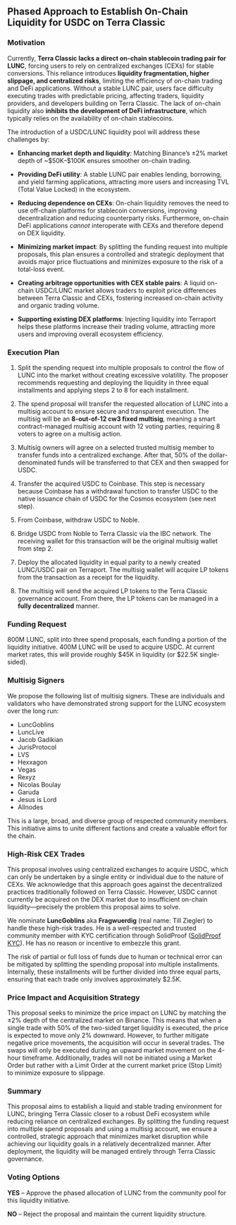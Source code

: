 ## Phased Approach to Establish On-Chain Liquidity for USDC on Terra Classic

### Motivation

Currently, **Terra Classic lacks a direct on-chain stablecoin trading pair for LUNC**, forcing users to rely on centralized exchanges (CEXs) for stable conversions. This reliance introduces **liquidity fragmentation, higher slippage, and centralized risks**, limiting the efficiency of on-chain trading and DeFi applications. Without a stable LUNC pair, users face difficulty executing trades with predictable pricing, affecting traders, liquidity providers, and developers building on Terra Classic. The lack of on-chain liquidity also **inhibits the development of DeFi infrastructure**, which typically relies on the availability of on-chain stablecoins.

The introduction of a USDC/LUNC liquidity pool will address these challenges by:

- **Enhancing market depth and liquidity**: Matching Binance’s ±2% market depth of \~\$50K–\$100K ensures smoother on-chain trading.

- **Providing DeFi utility**: A stable LUNC pair enables lending, borrowing, and yield farming applications, attracting more users and increasing TVL (Total Value Locked) in the ecosystem.

- **Reducing dependence on CEXs**: On-chain liquidity removes the need to use off-chain platforms for stablecoin conversions, improving decentralization and reducing counterparty risks. Furthermore, on-chain DeFi applications *cannot* interoperate with CEXs and therefore depend on DEX liquidity.

- **Minimizing market impact**: By splitting the funding request into multiple proposals, this plan ensures a controlled and strategic deployment that avoids major price fluctuations and minimizes exposure to the risk of a total-loss event.

- **Creating arbitrage opportunities with CEX stable pairs**: A liquid on-chain USDC/LUNC market allows traders to exploit price differences between Terra Classic and CEXs, fostering increased on-chain activity and organic trading volume.

- **Supporting existing DEX platforms**: Injecting liquidity into Terraport helps these platforms increase their trading volume, attracting more users and improving overall ecosystem efficiency.

### Execution Plan

1. Split the spending request into multiple proposals to control the flow of LUNC into the market without creating excessive volatility. The proposer recommends requesting and deploying the liquidity in three equal installments and applying steps 2 to 8 for each installment.

2. The spend proposal will transfer the requested allocation of LUNC into a multisig account to ensure secure and transparent execution. The multisig will be an **8-out-of-12 cw3 fixed multisig**, meaning a smart contract-managed multisig account with 12 voting parties, requiring 8 voters to agree on a multisig action.

3. Multisig owners will agree on a selected trusted multisig member to transfer funds into a centralized exchange. After that, 50% of the dollar-denominated funds will be transferred to that CEX and then swapped for USDC.

4. Transfer the acquired USDC to Coinbase. This step is necessary because Coinbase has a withdrawal function to transfer USDC to the native issuance chain of USDC for the Cosmos ecosystem (see next step).

5. From Coinbase, withdraw USDC to Noble.

6. Bridge USDC from Noble to Terra Classic via the IBC network. The receiving wallet for this transaction will be the original multisig wallet from step 2.

7. Deploy the allocated liquidity in equal parity to a newly created LUNC/USDC pair on Terraport. The multisig wallet will acquire LP tokens from the transaction as a receipt for the liquidity.

8. The multisig will send the acquired LP tokens to the Terra Classic governance account. From there, the LP tokens can be managed in a **fully decentralized** manner.

### Funding Request

800M LUNC, split into three spend proposals, each funding a portion of the liquidity initiative. 400M LUNC will be used to acquire USDC. At current market rates, this will provide roughly \$45K in liquidity (or \$22.5K single-sided).

### Multisig Signers

We propose the following list of multisig signers. These are individuals and validators who have demonstrated strong support for the LUNC ecosystem over the long run:

- LuncGoblins
- LuncLive
- Jacob Gadikian
- JurisProtocol
- LVS
- Hexxagon
- Vegas
- Rexyz
- Nicolas Boulay
- Garuda
- Jesus is Lord
- Allnodes

This is a large, broad, and diverse group of respected community members. This initiative aims to unite different factions and create a valuable effort for the chain.

### High-Risk CEX Trades

This proposal involves using centralized exchanges to acquire USDC, which can only be undertaken by a single entity or individual due to the nature of CEXs. We acknowledge that this approach goes against the decentralized practices traditionally followed on Terra Classic. However, USDC cannot currently be acquired on the DEX market due to insufficient on-chain liquidity—precisely the problem this proposal aims to solve.

We nominate **LuncGoblins** aka **Fragwuerdig** (real name: Till Ziegler) to handle these high-risk trades. He is a well-respected and trusted community member with KYC certification through SolidProof ([SolidProof KYC](https://github.com/solidproof/projects/tree/main/2024/Fragwuerdig)). He has no reason or incentive to embezzle this grant.

The risk of partial or full loss of funds due to human or technical error can be mitigated by splitting the spending proposal into multiple installments. Internally, these installments will be further divided into three equal parts, ensuring that each trade only involves approximately \$2.5K.

### Price Impact and Acquisition Strategy

This proposal seeks to minimize the price impact on LUNC by matching the ±2% depth of the centralized market on Binance. This means that when a single trade with 50% of the two-sided target liquidity is executed, the price is expected to move only 2% downward. However, to further mitigate negative price movements, the acquisition will occur in several trades. The swaps will only be executed during an upward market movement on the 4-hour timeframe. Additionally, trades will not be initiated using a Market Order but rather with a Limit Order at the current market price (Stop Limit) to minimize exposure to slippage.

### Summary

This proposal aims to establish a liquid and stable trading environment for LUNC, bringing Terra Classic closer to a robust DeFi ecosystem while reducing reliance on centralized exchanges. By splitting the funding request into multiple spend proposals and using a multisig account, we ensure a controlled, strategic approach that minimizes market disruption while achieving our liquidity goals in a relatively decentralized manner. After deployment, the liquidity will be managed entirely through Terra Classic governance.

### Voting Options

**YES** – Approve the phased allocation of LUNC from the community pool for this liquidity initiative.

**NO** – Reject the proposal and maintain the current liquidity structure.
